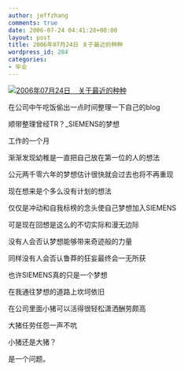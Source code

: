 ```yaml
---
author: jeffzhang
comments: true
date: 2006-07-24 04:41:28+00:00
layout: post
title: 2006年07月24日 关于最近的种种
wordpress_id: 284
categories:
- 毕业
---
```


[![2006年07月24日    关于最近的种种](http://simg.sinajs.cn/blog7style/images/common/sg_trans.gif)](http://photo.blog.sina.com.cn/showpic.html#blogid=57f9431101000424&url=http://static2.photo.sina.com.cn/orignal/57f94311a7eeb156dcb01)

在公司中午吃饭偷出一点时间整理一下自己的blog

顺带整理曾经TR？_SIEMENS的梦想

工作的一个月

渐渐发现幼稚是一直把自己放在第一位的人的想法

公元两千零六年的梦想估计很快就会过去也将不再重现

现在想来是个多么没有计划的想法

仅仅是冲动和自我标榜的念头使自己梦想加入SIEMENS

可是现在回想是这么的不切实际和漫无边际

没有人会否认梦想能够带来奇迹般的力量

同样没有人会否认鲁莽的狂妄最终会一无所获

也许SIEMENS真的只是一个梦想

在我通往梦想的道路上坎坷依旧

在公司里面小猪可以活得很轻松潇洒酬劳颇高

大猪任劳任怨一声不吭

小猪还是大猪？

是一个问题。
